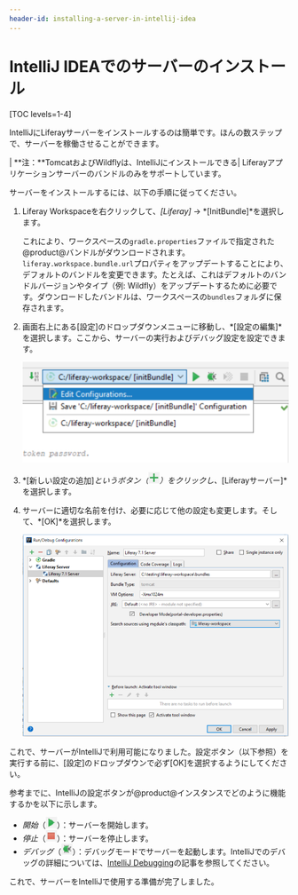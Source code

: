 ```yaml
---
header-id: installing-a-server-in-intellij-idea
---
```


# IntelliJ IDEAでのサーバーのインストール

[TOC levels=1-4]

IntelliJにLiferayサーバーをインストールするのは簡単です。ほんの数ステップで、サーバーを稼働させることができます。

| **注：**TomcatおよびWildflyは、IntelliJにインストールできる| Liferayアプリケーションサーバーのバンドルのみをサポートしています。

サーバーをインストールするには、以下の手順に従ってください。

1. Liferay Workspaceを右クリックして、*[Liferay]* → *[InitBundle]*を選択します。

   これにより、ワークスペースの`gradle.properties`ファイルで指定された@product@バンドルがダウンロードされます。`liferay.workspace.bundle.url`プロパティをアップデートすることにより、デフォルトのバンドルを変更できます。たとえば、これはデフォルトのバンドルバージョンやタイプ（例: Wildfly）をアップデートするために必要です。ダウンロードしたバンドルは、ワークスペースの`bundles`フォルダに保存されます。

2. 画面右上にある[設定]のドロップダウンメニューに移動し、*[設定の編集]*を選択します。ここから、サーバーの実行およびデバッグ設定を設定できます。

   ![図1：サーバーのドロップダウンメニューから選択できるオプションがいくつかあります。](../../../images/intellij-server-dropdown.png)

3. *[新しい設定の追加]*というボタン（![Add Config](../../../images/icon-intellij-add-config.png)）をクリックし、*[Liferayサーバー]*を選択します。

4. サーバーに適切な名前を付け、必要に応じて他の設定も変更します。そして、*[OK]*を選択します。

   ![図2：[Run/Debug Configurations]メニューで、Liferayサーバーの設定を設定します。](../../../images/intellij-run-debug-wizard.png)

これで、サーバーがIntelliJで利用可能になりました。設定ボタン（以下参照）を実行する前に、[設定]のドロップダウンで必ず[OK]を選択するようにしてください。

参考までに、IntelliJの設定ボタンが@product@インスタンスでどのように機能するかを以下に示します。

- *開始*（![Start Server](../../../images/icon-intellij-start-server.png)）：サーバーを開始します。
- *停止*（![Stop Server](../../../images/icon-intellij-stop-server.png)）：サーバーを停止します。
- *デバッグ*（![Debug Server](../../../images/icon-intellij-debug-server.png)）：デバッグモードでサーバーを起動します。IntelliJでのデバッグの詳細については、[IntelliJ Debugging](https://www.jetbrains.com/help/idea/debugging-code.html)の記事を参照してください。

これで、サーバーをIntelliJで使用する準備が完了しました。
